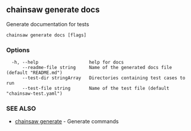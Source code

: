 ## chainsaw generate docs

Generate documentation for tests

```
chainsaw generate docs [flags]
```

### Options

```
  -h, --help                   help for docs
      --readme-file string     Name of the generated docs file (default "README.md")
      --test-dir stringArray   Directories containing test cases to run
      --test-file string       Name of the test file (default "chainsaw-test.yaml")
```

### SEE ALSO

* [chainsaw generate](chainsaw_generate.md)	 - Generate commands

